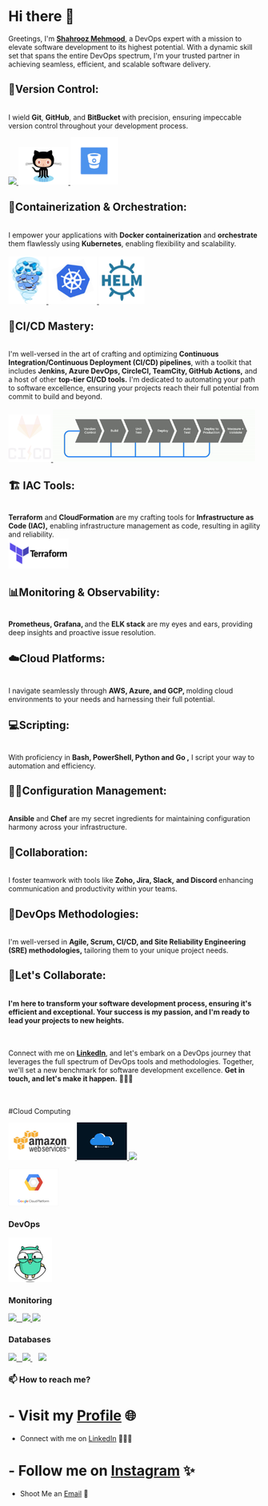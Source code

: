 # **Hi there** 👋

<!--
**shahroozmehmood** is a ✨ _special_ ✨ repository because its `README.md` (this file) appears on your GitHub profile.
-->

Greetings, I'm **[Shahrooz Mehmood](https://www.linkedin.com/in/shahrooz-mehmood/)**, a DevOps expert  with a mission to elevate software development to its highest potential. With a dynamic skill set that spans the entire DevOps spectrum, I'm your trusted partner in achieving seamless, efficient, and scalable software delivery.



## 🔀**Version Control:**
<br>
I wield <strong>Git</strong>, <strong>GitHub</strong>, and <strong>BitBucket</strong> with precision, ensuring impeccable version control throughout your development process.

  <p float="left">
  <a href="https://git-scm.com/" target="_blank" >
    <img src="https://raw.githubusercontent.com/shahrooz2211/asstes/master/assets/git.avif"  height="75" />
  </a>

  <a href="https://github.com/" target="_blank" >
    <img src="https://github.com/shahrooz2211/asstes/blob/master/assets/github.gif"  height="75" />
  </a> 

  <a href="https://bitbucket.org/product/" target="_blank" >
    <img src="https://github.com/shahrooz2211/asstes/blob/master/assets/bitbucket.gif"  height="95" />
  </a> 


## 🐳**Containerization & Orchestration:**
<br>
I empower your applications with <strong>Docker containerization</strong> and <strong>orchestrate</strong> them flawlessly using <strong>Kubernetes</strong>, enabling flexibility and scalability.
<be>
<br>
<br>
  <a href="https://www.docker.com/" target="_blank" >
    <img src="https://github.com/shahrooz2211/asstes/blob/master/assets/docker.gif"  height="95" /> 
  </a>

  <a href="https://kubernetes.io/" target="_blank" >
    <img src="https://github.com/shahrooz2211/asstes/blob/master/assets/k8s.gif"  height="95" />
  </a>
  <a href="https://helm.sh/" target="_blank" >
    <img src="https://github.com/shahrooz2211/asstes/blob/master/assets/helm.gif"  height="95" />
  </a>

## 🔄**CI/CD Mastery:**
<br>
I'm well-versed in the art of crafting and optimizing <strong>Continuous Integration/Continuous Deployment (CI/CD) pipelines</strong>, with a toolkit that includes <strong>Jenkins, Azure DevOps, CircleCI, TeamCity, GitHub Actions,</strong> and a host of other <strong>top-tier CI/CD tools.</strong> I'm dedicated to automating your path to software excellence, ensuring your projects reach their full potential from commit to build and beyond.
<be>
<br>
<br>
  <a href="https://docs.gitlab.com/ee/ci/" target="_blank" >
    <img src="https://github.com/shahrooz2211/asstes/blob/master/assets/cicd.gif"  height="95" />
  </a>
  <a href="https://docs.gitlab.com/ee/ci/" target="_blank" >
    <img src="https://github.com/shahrooz2211/asstes/blob/master/assets/cicd%20pipe.gif"  height="105" />
  </a>

## 🏗 **IAC Tools:**
<br>
<strong>Terraform</strong> and <strong>CloudFormation</strong> are my crafting tools for <strong>Infrastructure as Code (IAC),</strong> enabling infrastructure management as code, resulting in agility and reliability.
<br>
<be>
  <a href="https://www.terraform.io/" target="_blank" >
    <img src="https://github.com/shahrooz2211/asstes/blob/master/assets/terraform.gif" width="120" />
  </a>

## 📊**Monitoring & Observability:**
<br>
<strong>Prometheus, Grafana, </strong>and the <strong>ELK stack</strong> are my eyes and ears, providing deep insights and proactive issue resolution.

## ☁️**Cloud Platforms:**
<br>
I navigate seamlessly through <strong> AWS, Azure, and GCP, </strong>molding cloud environments to your needs and harnessing their full potential.

## 💻**Scripting:**
<br>
With proficiency in <strong>Bash, PowerShell, Python and Go ,</strong> I script your way to automation and efficiency.

## 👨‍🍳**Configuration Management:**
<br>
<strong>Ansible</strong> and <strong>Chef</strong> are my secret ingredients for maintaining configuration harmony across your infrastructure.

## 🤝**Collaboration:**
<br>
I foster teamwork with tools like <strong>Zoho, Jira, Slack,</strong> <strong> and Discord </strong> enhancing communication and productivity within your teams.

## 🚀**DevOps Methodologies:**
<br>
I'm well-versed in <strong>Agile, Scrum, CI/CD,</strong><strong> and Site Reliability Engineering (SRE) methodologies,</strong> tailoring them to your unique project needs.

## 🤝**Let's Collaborate:**
<br>
<strong>I'm here to transform your software development process, ensuring it's efficient and exceptional. Your success is my passion, and I'm ready to lead your projects to new heights.</strong>
<br>
<br>
<br>


Connect with me on **[LinkedIn](https://www.linkedin.com/in/shahrooz-mehmood/)**, and let's embark on a DevOps journey that leverages the full spectrum of DevOps tools and methodologies. Together, we'll set a new benchmark for software development excellence. **Get in touch, and let's make it happen.** 🚀💼🌐
<br>
<br>
<be>
<br>


#Cloud Computing
  
 <p float="left">
  <a href="https://aws.amazon.com/" target="_blank" >
    <img src="https://github.com/shahrooz2211/asstes/blob/master/assets/aws.gif"  height="75" />
  </a>
  <a href="https://azure.microsoft.com/en-us/" target="_blank" >
    <img src="https://github.com/shahrooz2211/asstes/blob/master/assets/azure.gif"  height="75" />
  </a>
  <a href="https://m.do.co/c/3bc2250b7076" target="_blank" >
    <img src="https://raw.githubusercontent.com/itsksaurabh/itsksaurabh/master/assets/do.gif"  height="75" />
  </a> 
 </p>
  <a href="https://cloud.google.com/" target="_blank" >
    <img src="https://github.com/shahrooz2211/asstes/blob/master/assets/GCP.gif"  height="75" />
  </a> 
 </p>


### DevOps 

<p float="left">
  <a href="https://golang.org/" target="_blank" >
    <img src="https://github.com/shahrooz2211/asstes/blob/master/assets/golang.gif"  height="90" />
  </a>




 </p>
  

  
### Monitoring
  
 <p float="left">
  <a href="https://grafana.com/" target="_blank" >
    <img src="https://raw.githubusercontent.com/itsksaurabh/itsksaurabh/master/assets/grafana.gif" height="60" />&nbsp;&nbsp;
  </a>
  <a href="https://prometheus.io/" target="_blank" >
    <img src="https://raw.githubusercontent.com/itsksaurabh/itsksaurabh/master/assets/prometheus.gif" height="65" />
  </a>
  <a href="https://www.influxdata.com/" target="_blank" >
    <img src="https://raw.githubusercontent.com/itsksaurabh/itsksaurabh/master/assets/influxdata.gif" height="60" />
  </a>
</p>

### Databases
  
 <p float="left">
  <a href="https://www.postgresql.org/" target="_blank" >
    <img src="https://raw.githubusercontent.com/itsksaurabh/itsksaurabh/master/assets/postgresql.gif" height="90" />&nbsp;&nbsp;
  </a>
  <a href="https://www.timescale.com/" target="_blank" >
    <img src="https://raw.githubusercontent.com/itsksaurabh/itsksaurabh/master/assets/tsdb.gif" width="120" />
  </a>&nbsp;&nbsp;
  <a href="https://www.mongodb.com/" target="_blank" >
    <img src="https://raw.githubusercontent.com/itsksaurabh/itsksaurabh/master/assets/mongo.gif" height="80" />
  </a>
</p>


### 📫 How to reach me?

# - Visit my [Profile](https://www.linkedin.com/in/shahrooz-mehmood/) 🌐
 - Connect with me on [LinkedIn](https://www.linkedin.com/in/shahrooz-mehmood/) 👨🏻‍💻
# - Follow me on [Instagram](https://www.linkedin.com/in/shahrooz-mehmood/) ✨
 - Shoot Me an [Email](mailto:shahroozmehmood50@gmail.com) 💌
